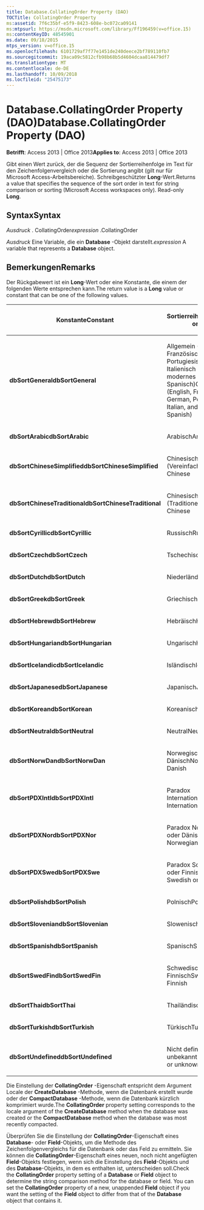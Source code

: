 ```yaml
---
title: Database.CollatingOrder Property (DAO)
TOCTitle: CollatingOrder Property
ms:assetid: 7f6c35bf-e5f9-8423-608e-bc072ca09141
ms:mtpsurl: https://msdn.microsoft.com/library/Ff196459(v=office.15)
ms:contentKeyID: 48545901
ms.date: 09/18/2015
mtps_version: v=office.15
ms.openlocfilehash: 6101729af7f77e1451de240deece2bf789110fb7
ms.sourcegitcommit: 19aca09c5812cfb98b68b5d4604dcaa814479df7
ms.translationtype: MT
ms.contentlocale: de-DE
ms.lasthandoff: 10/09/2018
ms.locfileid: "25475173"
---
```

# <a name="databasecollatingorder-property-dao"></a><span data-ttu-id="e763e-102">Database.CollatingOrder Property (DAO)</span><span class="sxs-lookup"><span data-stu-id="e763e-102">Database.CollatingOrder Property (DAO)</span></span>


<span data-ttu-id="e763e-103">**Betrifft**: Access 2013 | Office 2013</span><span class="sxs-lookup"><span data-stu-id="e763e-103">**Applies to**: Access 2013 | Office 2013</span></span>

<span data-ttu-id="e763e-p101">Gibt einen Wert zurück, der die Sequenz der Sortierreihenfolge im Text für den Zeichenfolgenvergleich oder die Sortierung angibt (gilt nur für Microsoft Access-Arbeitsbereiche). Schreibgeschützter **Long**-Wert.</span><span class="sxs-lookup"><span data-stu-id="e763e-p101">Returns a value that specifies the sequence of the sort order in text for string comparison or sorting (Microsoft Access workspaces only). Read-only **Long**.</span></span>

## <a name="syntax"></a><span data-ttu-id="e763e-106">Syntax</span><span class="sxs-lookup"><span data-stu-id="e763e-106">Syntax</span></span>

<span data-ttu-id="e763e-107">*Ausdruck* . CollatingOrder</span><span class="sxs-lookup"><span data-stu-id="e763e-107">*expression* .CollatingOrder</span></span>

<span data-ttu-id="e763e-108">*Ausdruck* Eine Variable, die ein **Database** -Objekt darstellt.</span><span class="sxs-lookup"><span data-stu-id="e763e-108">*expression* A variable that represents a **Database** object.</span></span>

## <a name="remarks"></a><span data-ttu-id="e763e-109">Bemerkungen</span><span class="sxs-lookup"><span data-stu-id="e763e-109">Remarks</span></span>

<span data-ttu-id="e763e-110">Der Rückgabewert ist ein **Long**-Wert oder eine Konstante, die einem der folgenden Werte entsprechen kann.</span><span class="sxs-lookup"><span data-stu-id="e763e-110">The return value is a **Long** value or constant that can be one of the following values.</span></span>

<table>
<colgroup>
<col style="width: 50%" />
<col style="width: 50%" />
</colgroup>
<thead>
<tr class="header">
<th><p><span data-ttu-id="e763e-111">Konstante</span><span class="sxs-lookup"><span data-stu-id="e763e-111">Constant</span></span></p></th>
<th><p><span data-ttu-id="e763e-112">Sortierreihenfolge</span><span class="sxs-lookup"><span data-stu-id="e763e-112">Sort order</span></span></p></th>
</tr>
</thead>
<tbody>
<tr class="odd">
<td><p><span data-ttu-id="e763e-113"><strong>dbSortGeneral</strong></span><span class="sxs-lookup"><span data-stu-id="e763e-113"><strong>dbSortGeneral</strong></span></span></p></td>
<td><p><span data-ttu-id="e763e-114">Allgemein (Englisch, Französisch, Deutsch, Portugiesisch, Italienisch und modernes Spanisch)</span><span class="sxs-lookup"><span data-stu-id="e763e-114">General (English, French, German, Portuguese, Italian, and Modern Spanish)</span></span></p></td>
</tr>
<tr class="even">
<td><p><span data-ttu-id="e763e-115"><strong>dbSortArabic</strong></span><span class="sxs-lookup"><span data-stu-id="e763e-115"><strong>dbSortArabic</strong></span></span></p></td>
<td><p><span data-ttu-id="e763e-116">Arabisch</span><span class="sxs-lookup"><span data-stu-id="e763e-116">Arabic</span></span></p></td>
</tr>
<tr class="odd">
<td><p><span data-ttu-id="e763e-117"><strong>dbSortChineseSimplified</strong></span><span class="sxs-lookup"><span data-stu-id="e763e-117"><strong>dbSortChineseSimplified</strong></span></span></p></td>
<td><p><span data-ttu-id="e763e-118">Chinesisch (Vereinfacht)</span><span class="sxs-lookup"><span data-stu-id="e763e-118">Simplified Chinese</span></span></p></td>
</tr>
<tr class="even">
<td><p><span data-ttu-id="e763e-119"><strong>dbSortChineseTraditional</strong></span><span class="sxs-lookup"><span data-stu-id="e763e-119"><strong>dbSortChineseTraditional</strong></span></span></p></td>
<td><p><span data-ttu-id="e763e-120">Chinesisch (Traditionell)</span><span class="sxs-lookup"><span data-stu-id="e763e-120">Traditional Chinese</span></span></p></td>
</tr>
<tr class="odd">
<td><p><span data-ttu-id="e763e-121"><strong>dbSortCyrillic</strong></span><span class="sxs-lookup"><span data-stu-id="e763e-121"><strong>dbSortCyrillic</strong></span></span></p></td>
<td><p><span data-ttu-id="e763e-122">Russisch</span><span class="sxs-lookup"><span data-stu-id="e763e-122">Russian</span></span></p></td>
</tr>
<tr class="even">
<td><p><span data-ttu-id="e763e-123"><strong>dbSortCzech</strong></span><span class="sxs-lookup"><span data-stu-id="e763e-123"><strong>dbSortCzech</strong></span></span></p></td>
<td><p><span data-ttu-id="e763e-124">Tschechisch</span><span class="sxs-lookup"><span data-stu-id="e763e-124">Czech</span></span></p></td>
</tr>
<tr class="odd">
<td><p><span data-ttu-id="e763e-125"><strong>dbSortDutch</strong></span><span class="sxs-lookup"><span data-stu-id="e763e-125"><strong>dbSortDutch</strong></span></span></p></td>
<td><p><span data-ttu-id="e763e-126">Niederländisch</span><span class="sxs-lookup"><span data-stu-id="e763e-126">Dutch</span></span></p></td>
</tr>
<tr class="even">
<td><p><span data-ttu-id="e763e-127"><strong>dbSortGreek</strong></span><span class="sxs-lookup"><span data-stu-id="e763e-127"><strong>dbSortGreek</strong></span></span></p></td>
<td><p><span data-ttu-id="e763e-128">Griechisch</span><span class="sxs-lookup"><span data-stu-id="e763e-128">Greek</span></span></p></td>
</tr>
<tr class="odd">
<td><p><span data-ttu-id="e763e-129"><strong>dbSortHebrew</strong></span><span class="sxs-lookup"><span data-stu-id="e763e-129"><strong>dbSortHebrew</strong></span></span></p></td>
<td><p><span data-ttu-id="e763e-130">Hebräisch</span><span class="sxs-lookup"><span data-stu-id="e763e-130">Hebrew</span></span></p></td>
</tr>
<tr class="even">
<td><p><span data-ttu-id="e763e-131"><strong>dbSortHungarian</strong></span><span class="sxs-lookup"><span data-stu-id="e763e-131"><strong>dbSortHungarian</strong></span></span></p></td>
<td><p><span data-ttu-id="e763e-132">Ungarisch</span><span class="sxs-lookup"><span data-stu-id="e763e-132">Hungarian</span></span></p></td>
</tr>
<tr class="odd">
<td><p><span data-ttu-id="e763e-133"><strong>dbSortIcelandic</strong></span><span class="sxs-lookup"><span data-stu-id="e763e-133"><strong>dbSortIcelandic</strong></span></span></p></td>
<td><p><span data-ttu-id="e763e-134">Isländisch</span><span class="sxs-lookup"><span data-stu-id="e763e-134">Icelandic</span></span></p></td>
</tr>
<tr class="even">
<td><p><span data-ttu-id="e763e-135"><strong>dbSortJapanese</strong></span><span class="sxs-lookup"><span data-stu-id="e763e-135"><strong>dbSortJapanese</strong></span></span></p></td>
<td><p><span data-ttu-id="e763e-136">Japanisch</span><span class="sxs-lookup"><span data-stu-id="e763e-136">Japanese</span></span></p></td>
</tr>
<tr class="odd">
<td><p><span data-ttu-id="e763e-137"><strong>dbSortKorean</strong></span><span class="sxs-lookup"><span data-stu-id="e763e-137"><strong>dbSortKorean</strong></span></span></p></td>
<td><p><span data-ttu-id="e763e-138">Koreanisch</span><span class="sxs-lookup"><span data-stu-id="e763e-138">Korean</span></span></p></td>
</tr>
<tr class="even">
<td><p><span data-ttu-id="e763e-139"><strong>dbSortNeutral</strong></span><span class="sxs-lookup"><span data-stu-id="e763e-139"><strong>dbSortNeutral</strong></span></span></p></td>
<td><p><span data-ttu-id="e763e-140">Neutral</span><span class="sxs-lookup"><span data-stu-id="e763e-140">Neutral</span></span></p></td>
</tr>
<tr class="odd">
<td><p><span data-ttu-id="e763e-141"><strong>dbSortNorwDan</strong></span><span class="sxs-lookup"><span data-stu-id="e763e-141"><strong>dbSortNorwDan</strong></span></span></p></td>
<td><p><span data-ttu-id="e763e-142">Norwegisch oder Dänisch</span><span class="sxs-lookup"><span data-stu-id="e763e-142">Norwegian or Danish</span></span></p></td>
</tr>
<tr class="even">
<td><p><span data-ttu-id="e763e-143"><strong>dbSortPDXIntl</strong></span><span class="sxs-lookup"><span data-stu-id="e763e-143"><strong>dbSortPDXIntl</strong></span></span></p></td>
<td><p><span data-ttu-id="e763e-144">Paradox International</span><span class="sxs-lookup"><span data-stu-id="e763e-144">Paradox International</span></span></p></td>
</tr>
<tr class="odd">
<td><p><span data-ttu-id="e763e-145"><strong>dbSortPDXNor</strong></span><span class="sxs-lookup"><span data-stu-id="e763e-145"><strong>dbSortPDXNor</strong></span></span></p></td>
<td><p><span data-ttu-id="e763e-146">Paradox Norwegisch oder Dänisch</span><span class="sxs-lookup"><span data-stu-id="e763e-146">Paradox Norwegian or Danish</span></span></p></td>
</tr>
<tr class="even">
<td><p><span data-ttu-id="e763e-147"><strong>dbSortPDXSwe</strong></span><span class="sxs-lookup"><span data-stu-id="e763e-147"><strong>dbSortPDXSwe</strong></span></span></p></td>
<td><p><span data-ttu-id="e763e-148">Paradox Schwedisch oder Finnisch</span><span class="sxs-lookup"><span data-stu-id="e763e-148">Paradox Swedish or Finnish</span></span></p></td>
</tr>
<tr class="odd">
<td><p><span data-ttu-id="e763e-149"><strong>dbSortPolish</strong></span><span class="sxs-lookup"><span data-stu-id="e763e-149"><strong>dbSortPolish</strong></span></span></p></td>
<td><p><span data-ttu-id="e763e-150">Polnisch</span><span class="sxs-lookup"><span data-stu-id="e763e-150">Polish</span></span></p></td>
</tr>
<tr class="even">
<td><p><span data-ttu-id="e763e-151"><strong>dbSortSlovenian</strong></span><span class="sxs-lookup"><span data-stu-id="e763e-151"><strong>dbSortSlovenian</strong></span></span></p></td>
<td><p><span data-ttu-id="e763e-152">Slowenisch</span><span class="sxs-lookup"><span data-stu-id="e763e-152">Slovenian</span></span></p></td>
</tr>
<tr class="odd">
<td><p><span data-ttu-id="e763e-153"><strong>dbSortSpanish</strong></span><span class="sxs-lookup"><span data-stu-id="e763e-153"><strong>dbSortSpanish</strong></span></span></p></td>
<td><p><span data-ttu-id="e763e-154">Spanisch</span><span class="sxs-lookup"><span data-stu-id="e763e-154">Spanish</span></span></p></td>
</tr>
<tr class="even">
<td><p><span data-ttu-id="e763e-155"><strong>dbSortSwedFin</strong></span><span class="sxs-lookup"><span data-stu-id="e763e-155"><strong>dbSortSwedFin</strong></span></span></p></td>
<td><p><span data-ttu-id="e763e-156">Schwedisch oder Finnisch</span><span class="sxs-lookup"><span data-stu-id="e763e-156">Swedish or Finnish</span></span></p></td>
</tr>
<tr class="odd">
<td><p><span data-ttu-id="e763e-157"><strong>dbSortThai</strong></span><span class="sxs-lookup"><span data-stu-id="e763e-157"><strong>dbSortThai</strong></span></span></p></td>
<td><p><span data-ttu-id="e763e-158">Thailändisch</span><span class="sxs-lookup"><span data-stu-id="e763e-158">Thai</span></span></p></td>
</tr>
<tr class="even">
<td><p><span data-ttu-id="e763e-159"><strong>dbSortTurkish</strong></span><span class="sxs-lookup"><span data-stu-id="e763e-159"><strong>dbSortTurkish</strong></span></span></p></td>
<td><p><span data-ttu-id="e763e-160">Türkisch</span><span class="sxs-lookup"><span data-stu-id="e763e-160">Turkish</span></span></p></td>
</tr>
<tr class="odd">
<td><p><span data-ttu-id="e763e-161"><strong>dbSortUndefined</strong></span><span class="sxs-lookup"><span data-stu-id="e763e-161"><strong>dbSortUndefined</strong></span></span></p></td>
<td><p><span data-ttu-id="e763e-162">Nicht definiert oder unbekannt</span><span class="sxs-lookup"><span data-stu-id="e763e-162">Undefined or unknown</span></span></p></td>
</tr>
</tbody>
</table>


<span data-ttu-id="e763e-163">Die Einstellung der **CollatingOrder** -Eigenschaft entspricht dem Argument Locale der **CreateDatabase** -Methode, wenn die Datenbank erstellt wurde oder der **CompactDatabase** -Methode, wenn die Datenbank kürzlich komprimiert wurde.</span><span class="sxs-lookup"><span data-stu-id="e763e-163">The **CollatingOrder** property setting corresponds to the locale argument of the **CreateDatabase** method when the database was created or the **CompactDatabase** method when the database was most recently compacted.</span></span>

<span data-ttu-id="e763e-p102">Überprüfen Sie die Einstellung der **CollatingOrder**-Eigenschaft eines **Database**- oder **Field**-Objekts, um die Methode des Zeichenfolgenvergleichs für die Datenbank oder das Feld zu ermitteln. Sie können die **CollatingOrder**-Eigenschaft eines neuen, noch nicht angefügten **Field**-Objekts festlegen, wenn sich die Einstellung des **Field**-Objekts und des **Database**-Objekts, in dem es enthalten ist, unterscheiden soll.</span><span class="sxs-lookup"><span data-stu-id="e763e-p102">Check the **CollatingOrder** property setting of a **Database** or **Field** object to determine the string comparison method for the database or field. You can set the **CollatingOrder** property of a new, unappended **Field** object if you want the setting of the **Field** object to differ from that of the **Database** object that contains it.</span></span>

